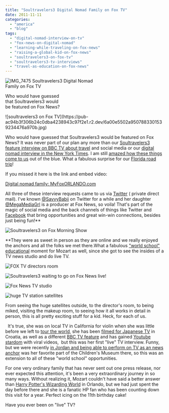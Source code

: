 ```yaml
---
title: "Soultravelers3 Digital Nomad Family on Fox TV"
date: 2011-11-11
categories: 
  - "america"
  - "blog"
tags: 
  - "digital-nomad-interview-on-tv"
  - "fox-news-on-digital-nomad"
  - "learning-while-traveling-on-fox-news"
  - "raising-a-global-kid-on-fox-news"
  - "soultravelers3-on-fox-tv"
  - "soultravelers3-tv-interviews"
  - "travel-as-education-on-fox-news"
---
```


![IMG_7475](https://pub-ac94b3f306b24c0dba4238943c97f2e1.r2.dev/6a00e5502a95078833014e8c287746970d.jpg) Soultravelers3 Digital Nomad  
Family on Fox TV

Who would have guessed  
that Soultravelers3 would  
be featured on Fox News?

<!--more--> ![soultravelers3 on Fox TV](https://pub-ac94b3f306b24c0dba4238943c97f2e1.r2.dev/6a00e5502a9507883301539234476a970b.jpg)

Who would have guessed that Soultravelers3 would be featured on Fox News? It was never part of our plan any more than our [Soultravelers3 feature interview on BBC TV about travel](http://soultravelers3new.local/2010/12/bbc-interviews-soultravelers3-on-social-media-and-travel.html "soultravelers3 on BBC TV about travel and social media") and social media or our [digital nomad interview in the New York Times](http://soultravelers3new.local/2010/02/new-york-times-qa-with-soultravelers3-on-frugal-traveler-nomadic-family-traveler-jeanne-dee.html "digital nomad interview new york times"). I am still [amazed how these things come to us](http://soultravelers3new.local/2009/02/twitter-travel-20.html "amazed how these things come to us via social media") out of the blue. What a fabulous surprise for our [Florida road trip](http://soultravelers3new.local/2011/10/florida-road-trip-sun-fun-family-vacation.html "Florida road trip")!  
  
If you missed it here is the link and embed video:  
  
    

[Digital nomad family: MyFoxORLANDO.com](http://www.myfoxorlando.com/dpp/good_day/092111-digital-nomad-family)

  
  
All three of these interview requests came to us via [Twitter](https://twitter.com/#!/soultravelers3 "soultravelers3 Twitter") ( private direct mail). I've known [@SavvyBabii](http://twitter.com/#!/SavvyBabii "savvyBabii") on Twitter for a while and her daughter [@MegaMediaGrl](https://twitter.com/#!/MegaMediaGrl "megamediagrl") is a producer at Fox News, so voila! That's part of the magic of social media and the back channels of things like Twitter and [Facebook](http://www.facebook.com/#!/pages/Soultravelers3com-Around-the-World-Family-Travel-Education-Adventure/185105005187 "facebook soultravelers3") that bring opportunities and great win-win connections, besides just being fun!**  
  
![Soultravelers3 on Fox Morning Show](https://pub-ac94b3f306b24c0dba4238943c97f2e1.r2.dev/6a00e5502a950788330162fc36093c970d.jpg)  
  
**They were as sweet in person as they are online and we really enjoyed the anchors and all the folks we met there.What a fabulous ["world school" educational](http://soultravelers3new.local/2010/03/long-term-family-travel-homeschool-roadschool-world-school-digitalnomad-lifestyle-design-virtual-.html "world school education") moment for Mozart as well, since she got to see the insides of a TV news studio and do live TV.  
  
![FOX TV directors room](https://pub-ac94b3f306b24c0dba4238943c97f2e1.r2.dev/6a00e5502a95078833015436b43250970c.jpg)  
  
![Soultravelers3 waiting to go on Fox News live!](https://pub-ac94b3f306b24c0dba4238943c97f2e1.r2.dev/6a00e5502a95078833015392e0dd7d970b.jpg)  
  
![Fox News TV studio](https://pub-ac94b3f306b24c0dba4238943c97f2e1.r2.dev/6a00e5502a95078833015392e0def3970b.jpg)  
  
![huge TV station satellites](https://pub-ac94b3f306b24c0dba4238943c97f2e1.r2.dev/6a00e5502a950788330162fc36188a970d.jpg)  
  
  
From seeing the huge satellites outside, to the director's room, to being miked, visiting the makeup room, to seeing how it all works in detail in person, this is all pretty exciting stuff for a kid. Heck, for each of us.  
  
  It's true, she was on local TV in California for violin when she was little before we left to [tour the world](http://soultravelers3new.local/2010/09/8-reasons-for-a-family-world-trip-international-vacations-holidays-abroad-longterm-travel-rtw.html "Tour the world"), she has been [filmed for Japanese TV](http://soultravelers3new.local/2007/09/mozarts-film-de.html "filmed for Japanese TV") in Croatia, as well as a different [BBC TV feature](http://soultravelers3new.local/2010/05/bbc-world-news-featured-soultravelers3-youtube-viral-travel-video-fast-track-bbcnews.html "soultravelers3 BBC TV") and has gained [Youtube stardom](http://www.youtube.com/user/soultravelers3?ob=5 "Youtube stardom") with viral videos,  but this was her first "live" TV interview. Funny, but we were recently [in Jordan and being able to perform on TV as an news anchor](http://soultravelers3new.local/2011/07/amazing-family-fun-at-four-seasons-amman.html " Jordan Children's museum") was her favorite part of the Children's Museum there, so this was an extension to all of these "world school" opportunities.  
  
For one very ordinary family that has never sent out one press release, nor ever expected this attention, it's been a very extraordinary journey in so many ways. Without realizing it, Mozart couldn't have said a better answer than [Harry Potter's Wizarding World](http://www.universalorlando.com/harrypotter/ "Harry Potter's wizarding world") in Orlando, but we had just spent the day before there and she is a fanatic HP fan who has been counting down this visit for a year. Perfect icing on the 11th birthday cake!  
  
Have you ever been on "live" TV?
